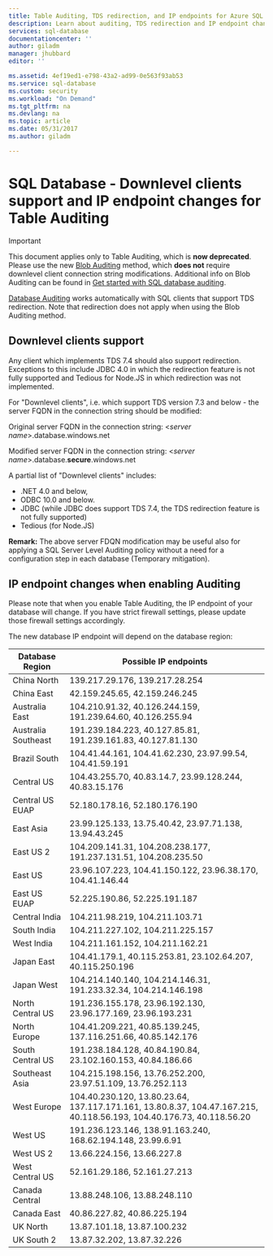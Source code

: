 ```yaml
---
title: Table Auditing, TDS redirection, and IP endpoints for Azure SQL Database | Microsoft Docs
description: Learn about auditing, TDS redirection and IP endpoint changes when implementing table auditing in Azure SQL Database.
services: sql-database
documentationcenter: ''
author: giladm
manager: jhubbard
editor: ''

ms.assetid: 4ef19ed1-e798-43a2-ad99-0e563f93ab53
ms.service: sql-database
ms.custom: security
ms.workload: "On Demand"
ms.tgt_pltfrm: na
ms.devlang: na
ms.topic: article
ms.date: 05/31/2017
ms.author: giladm

---
```


# SQL Database -  Downlevel clients support and IP endpoint changes for Table Auditing

> [!IMPORTANT]
> This document applies only to Table Auditing, which is **now deprecated**.<br>
> Please use the new [Blob Auditing](sql-database-auditing.md) method, which **does not** require downlevel client connection string modifications. Additional info on Blob Auditing can be found in [Get started with SQL database auditing](sql-database-auditing.md).

[Database Auditing](sql-database-auditing.md) works automatically with SQL clients that support TDS redirection. Note that redirection does not apply when using the Blob Auditing method.

## <a id="subheading-1"></a>Downlevel clients support
Any client which implements TDS 7.4 should also support redirection. Exceptions to this include JDBC 4.0 in which the redirection feature is not fully supported and Tedious for Node.JS in which redirection was not implemented.

For "Downlevel clients", i.e. which support TDS version 7.3 and below - the server FQDN in the connection string should be modified:

Original server FQDN in the connection string: <*server name*>.database.windows.net

Modified server FQDN in the connection string: <*server name*>.database.**secure**.windows.net

A partial list of "Downlevel clients" includes:

* .NET 4.0 and below,
* ODBC 10.0 and below.
* JDBC (while JDBC does support TDS 7.4, the TDS redirection feature is not fully supported)
* Tedious (for Node.JS)

**Remark:** The above server FDQN modification may be useful also for applying a SQL Server Level Auditing policy without a need for a configuration step in each database (Temporary mitigation).

## <a id="subheading-2"></a>IP endpoint changes when enabling Auditing
Please note that when you enable Table Auditing, the IP endpoint of your database will change. If you have strict firewall settings, please update those firewall settings accordingly.

The new database IP endpoint will depend on the database region:

| Database Region | Possible IP endpoints |
| --- | --- |
| China North |139.217.29.176, 139.217.28.254 |
| China East |42.159.245.65, 42.159.246.245 |
| Australia East |104.210.91.32, 40.126.244.159, 191.239.64.60, 40.126.255.94 |
| Australia Southeast |191.239.184.223, 40.127.85.81, 191.239.161.83, 40.127.81.130 |
| Brazil South |104.41.44.161, 104.41.62.230, 23.97.99.54, 104.41.59.191 |
| Central US |104.43.255.70, 40.83.14.7, 23.99.128.244, 40.83.15.176 |
| Central US EUAP |52.180.178.16, 52.180.176.190 |
| East Asia |23.99.125.133, 13.75.40.42, 23.97.71.138, 13.94.43.245 |
| East US 2 |104.209.141.31, 104.208.238.177, 191.237.131.51, 104.208.235.50 |
| East US |23.96.107.223, 104.41.150.122, 23.96.38.170, 104.41.146.44 |
| East US EUAP |52.225.190.86, 52.225.191.187 |
| Central India |104.211.98.219, 104.211.103.71 |
| South India |104.211.227.102, 104.211.225.157 |
| West India |104.211.161.152, 104.211.162.21 |
| Japan East |104.41.179.1, 40.115.253.81, 23.102.64.207, 40.115.250.196 |
| Japan West |104.214.140.140, 104.214.146.31, 191.233.32.34, 104.214.146.198 |
| North Central US |191.236.155.178, 23.96.192.130, 23.96.177.169, 23.96.193.231 |
| North Europe |104.41.209.221, 40.85.139.245, 137.116.251.66, 40.85.142.176 |
| South Central US |191.238.184.128, 40.84.190.84, 23.102.160.153, 40.84.186.66 |
| Southeast Asia |104.215.198.156, 13.76.252.200, 23.97.51.109, 13.76.252.113 |
| West Europe |104.40.230.120, 13.80.23.64, 137.117.171.161, 13.80.8.37, 104.47.167.215, 40.118.56.193, 104.40.176.73, 40.118.56.20 |
| West US |191.236.123.146, 138.91.163.240, 168.62.194.148, 23.99.6.91 |
| West US 2 |13.66.224.156, 13.66.227.8 |
| West Central US |52.161.29.186, 52.161.27.213 |
| Canada Central |13.88.248.106, 13.88.248.110 |
| Canada East |40.86.227.82, 40.86.225.194 |
| UK North |13.87.101.18, 13.87.100.232 |
| UK South 2 |13.87.32.202, 13.87.32.226 |
